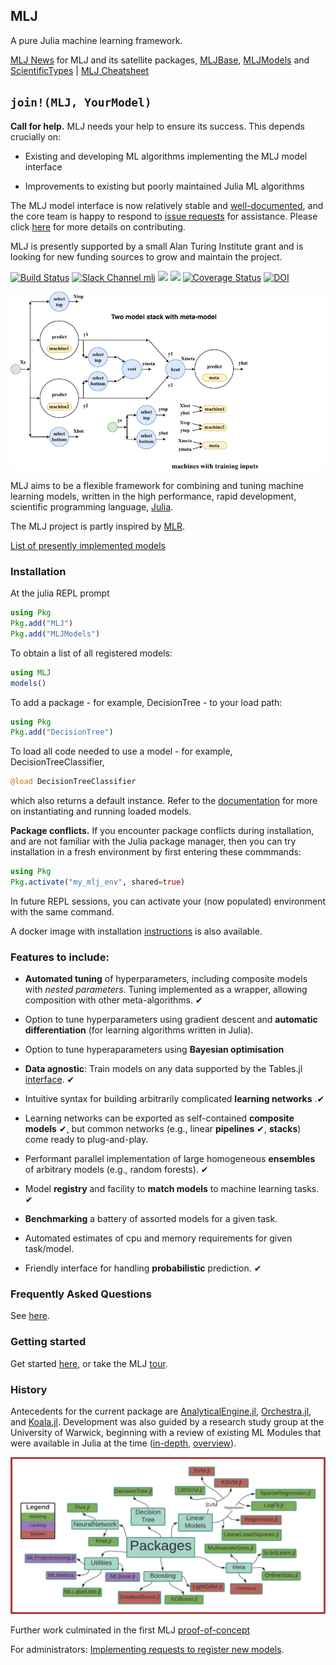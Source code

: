 ## MLJ

A pure Julia machine learning framework.

[MLJ News](https://github.com/alan-turing-institute/MLJ.jl/blob/master/docs/src/NEWS.md) for  MLJ and its satellite packages, [MLJBase](https://github.com/alan-turing-institute/MLJBase.jl), [MLJModels](https://github.com/alan-turing-institute/MLJModels.jl) and [ScientificTypes](https://github.com/alan-turing-institute/ScientificTypes.jl) | [MLJ Cheatsheet](docs/src/mlj_cheatsheet.md)

## `join!(MLJ, YourModel)`

**Call for help.** MLJ needs your help to ensure its success. This depends
crucially on:

- Existing and developing ML algorithms implementing the MLJ model interface

- Improvements to existing but poorly maintained Julia ML algorithms 

The MLJ model interface is now relatively stable and
[well-documented](https://alan-turing-institute.github.io/MLJ.jl/dev/adding_models_for_general_use/),
and the core team is happy to respond to [issue requests](https://github.com/alan-turing-institute/MLJ.jl/issues) for
assistance. Please click [here](CONTRIBUTING.md) for more details on
contributing.

MLJ is presently supported by a small Alan Turing Institute grant and is looking for new funding sources to grow and maintain the project.

[![Build Status](https://travis-ci.com/alan-turing-institute/MLJ.jl.svg?branch=master)](https://travis-ci.com/alan-turing-institute/MLJ.jl)
[![Slack Channel mlj](https://img.shields.io/badge/chat-on%20slack-yellow.svg)](https://slackinvite.julialang.org/)
[![](https://img.shields.io/badge/docs-dev-blue.svg)](https://alan-turing-institute.github.io/MLJ.jl/dev/)
[![](https://img.shields.io/badge/docs-stable-blue.svg)](https://alan-turing-institute.github.io/MLJ.jl/stable/)
[![Coverage Status](https://coveralls.io/repos/github/alan-turing-institute/MLJ.jl/badge.svg?branch=master)](https://coveralls.io/github/alan-turing-institute/MLJ.jl?branch=master)
[![DOI](https://zenodo.org/badge/DOI/10.5281/zenodo.3541506.svg)](https://doi.org/10.5281/zenodo.3541506)

![](docs/src/two_model_stack.png)

MLJ aims to be a flexible framework for combining and tuning machine
learning models, written in the high performance, rapid development,
scientific programming language, [Julia](https://julialang.org). 

The MLJ project is partly inspired by [MLR](https://mlr.mlr-org.com/index.html).

[List of presently implemented models](https://github.com/alan-turing-institute/MLJModels.jl/tree/master/src/registry/Models.toml)
  

### Installation

At the julia REPL prompt

```julia
using Pkg
Pkg.add("MLJ")
Pkg.add("MLJModels")
```

To obtain a list of all registered models:

```julia
using MLJ
models()
```

To add a package - for example,  DecisionTree - to your load path:

```julia
using Pkg
Pkg.add("DecisionTree")
```

To load all code needed to use a model - for example, DecisionTreeClassifier,

```julia
@load DecisionTreeClassifier
```

which also returns a default instance. Refer to the
[documentation](https://alan-turing-institute.github.io/MLJ.jl/stable/)
for more on instantiating and running loaded models.


**Package conflicts.** If you encounter package conflicts during
installation, and are not familiar with the Julia package manager,
then you can try installation in a fresh environment by first entering
these commmands:


```julia
using Pkg
Pkg.activate("my_mlj_env", shared=true)
```

In future REPL sessions, you can activate your (now populated)
environment with the same command.


A docker image with installation
[instructions](https://github.com/ysimillides/mlj-docker) is also
available.


### Features to include:

- **Automated tuning** of hyperparameters, including
  composite models with *nested parameters*. Tuning implemented as a
  wrapper, allowing composition with other meta-algorithms. &#10004;

- Option to tune hyperparameters using gradient descent and **automatic
	differentiation** (for learning algorithms written in Julia).
	
- Option to tune hyperaparameters using **Bayesian optimisation**

- **Data agnostic**: Train models on any data supported by the Tables.jl 
[interface](https://github.com/JuliaData/Tables.jl). &#10004;

- Intuitive syntax for building arbitrarily complicated
  **learning networks** .&#10004;
  
- Learning networks can be exported as self-contained **composite models** &#10004;, but
  common networks (e.g., linear **pipelines** &#10004;, **stacks**) come ready to plug-and-play.

- Performant parallel implementation of large homogeneous **ensembles**
  of arbitrary models (e.g., random forests). &#10004;

- Model **registry** and facility to **match models** to machine learning
  tasks. &#10004;

- **Benchmarking** a battery of assorted models for a given task.

- Automated estimates of cpu and memory requirements for given task/model.

- Friendly interface for handling **probabilistic** prediction. &#10004;


### Frequently Asked Questions

See [here](docs/src/frequently_asked_questions.md).


### Getting started

Get started
[here](https://alan-turing-institute.github.io/MLJ.jl/stable/),
or take the MLJ [tour](/examples/tour/tour.ipynb).


### History

Antecedents for the current package are
[AnalyticalEngine.jl](https://github.com/tlienart/AnalyticalEngine.jl),
[Orchestra.jl](https://github.com/svs14/Orchestra.jl), and
[Koala.jl](https://github.com/ablaom/Koala.jl). Development was also
guided by a research study group at the University of Warwick,
beginning with a review of existing ML Modules that were available in
Julia at the time
([in-depth](https://github.com/dominusmi/Julia-Machine-Learning-Review/tree/master/Educational),
[overview](https://github.com/dominusmi/Julia-Machine-Learning-Review/tree/master/Package%20Review)).

![alt text](material/packages.jpg)

Further work culminated in the first MLJ
[proof-of-concept](https://github.com/alan-turing-institute/MLJ.jl/tree/poc)

For administrators: [Implementing requests to register new models](REGISTRY.md).
